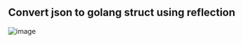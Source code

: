 ## Convert json to golang struct using reflection

![image](https://github.com/bsdks/json-go-struct/assets/43813670/d2b95ef4-5b31-4df8-b2f2-69ab53904661)
